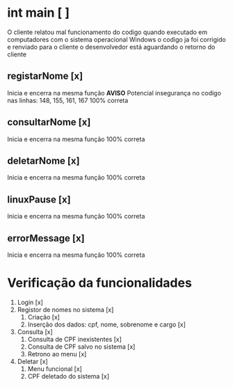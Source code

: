 # int main [ ]

O cliente relatou mal funcionamento do codigo quando executado em computadores com o sistema operacional Windows o codigo ja foi corrigido e renviado para o cliente o desenvolvedor está aguardando o retorno do cliente

## registarNome [x]

Inicia e encerra na mesma função
**AVISO** Potencial insegurança no codigo nas linhas: 148, 155, 161, 167
100% correta

## consultarNome [x]

Inicia e encerra na mesma função
100% correta

## deletarNome [x]

Inicia e encerra na mesma função
100% correta

## linuxPause [x]

Inicia e encerra na mesma função
100% correta

## errorMessage [x]

Inicia e encerra na mesma função
100% correta


# Verificação da funcionalidades

1. Login [x]
2. Registor de nomes no sistema [x]
   1. Criação [x]
   2. Inserção dos dados: cpf, nome, sobrenome e cargo [x]
3. Consulta [x]
   1. Consulta de CPF inexistentes [x]
   2. Consulta de CPF salvo no sistema [x]
   3. Retrono ao menu [x]
4. Deletar [x]
   1. Menu funcional [x]
   2. CPF deletado do sistema [x]
